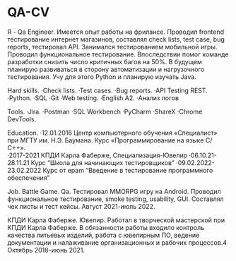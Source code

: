 # QA-CV
Я - Qa Engineer. Имеется опыт работы на фрилансе. Проводил frontend тестирование интернет магазинов, составлял check lists, test case, bug reports, тестировал API.
Занимался тестированием мобильной игры. Проводил функциональное тестирование. Впоследствии помог команде разработки снизить число критичных багов на 50%. 
В будущем планирую развиваться в сторону автоматизации и нагрузочного тестирования. Учу для этого Python и планирую изучать Java.

Hard skills.
·Check lists.
·Test cases.
·Bug reports.
·API Testing REST.
·Python.
·SQL 
·Git
·Web testing.
·English A2.
·Анализ логов

Tools.
·Jira.
·Postman
·SQL Workbench
·PyCharm
·ShareX
·Chrome DevTools.

Education.
·12.01.2016 Центр компьютерного обучения «Специалист» при МГТУ им. Н.Э. Баумана. Курс «Программирование на языке С/С++».  
·2017-2021 КПДИ Карла Фаберже, Специализация-Ювелир
·06.10.21-28.11.21 Курс “Школа для начинающих тестировщиков”
·09.02.2022-23.02.2022 Курс от epam “Введение в тестирование программного обеспечения”

Job.
Battle Game.
Qa.
Тестировал MMORPG игру на Android. Проводил функциональное тестирование, smoke testing, usability, GUI. Составлял чек листы и тест кейсы.
Август 2021-июль 2022.

КПДИ Карла Фаберже.
Ювелир.
Работал в творческой мастерской при КПДИ Карла Фаберже. В обязанности работы входило контроль качества литьевых изделий, работа с ювелирным ПО, ведение документации и налаживание организационных и рабочих процессов.4
Октябрь 2018-июнь 2021.


